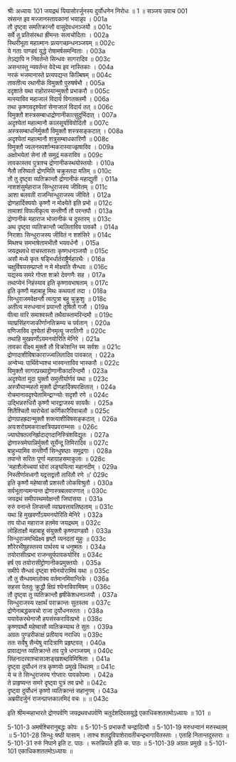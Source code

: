 श्रीः
अध्यायः 101
जयद्रथं यियासोरर्जुनस्य दुर्योधनेन निरोधः ॥ 1 ॥
सञ्जय उवाच 	001  
स्रंसन्त इव मज्जानस्तावकानां भयान्नृप ।	001a  
तौ दृष्ट्वा समतिक्रान्तौ वासुदेवधनञ्जयौ ॥	001c  
सर्वे तु प्रतिसंरब्धा ह्रीमन्तः सत्वचोदिताः ।	002a  
स्थिरीभूता महात्मानः प्रत्यगच्छन्धनञ्जयम् ॥	002c  
ये गताः पाण्डवं युद्धे रोषामर्षसमन्विताः ।	003a  
तेऽद्यापि न निवर्तन्ते सिन्धवः सागरादिव ॥	003c  
असन्तस्तु न्यवर्तन्त वेदेभ्य इव नास्तिकाः ।	004a  
नरकं भजमानास्ते प्रत्यपद्यन्त किल्बिषम् ॥	004c  
तावतीत्य रथानीकं विमुक्तौ पुरुषर्षभौ ।	005a  
ददृशाते यथा राहोरास्यान्मुक्तौ प्रभाकरौ ॥	005c  
मत्स्याविव महाजालं विदार्य विगतक्लमौ ।	006a  
तथा कृष्णावदृश्येतां सेनाजालं विदार्य तत् ॥	006c  
विमुक्तौ शस्त्रसम्बाधाद्रोणानीकात्सुदुर्भिदात् ।	007a  
अदृश्येतां महात्मानौ कालसूर्याविवोदितौ ॥	007c  
अस्त्रसम्बाधनिर्मुक्तौ विमुक्तौ शस्त्रसङ्कटात् ।	008a  
अदृश्येतां महात्मानौ शत्रुसम्बाधकारिणौ ॥	008c  
विमुक्तौ ज्वलनस्पर्शान्मकरास्याज्झषाविव ।	009a  
अक्षोभयेतां सेनां तौ समुद्रं मकराविव ॥	009c  
तावकास्तव पुत्राश्च द्रोणानीकस्थयोस्तयोः ।	010a  
नैतौ तरिष्यतो द्रोणमिति चक्रुस्तदा मतिम् ॥	010c  
तौ तु दृष्ट्वा व्यतिक्रान्तौ द्रोणानीकं महाद्युती ।	011a  
नाशशंसुर्महाराज सिन्धुराजस्य जीवितम् ॥	011c  
आशा बलवती राजन्सिन्धुराजस्य जीविते ।	012a  
द्रोणहार्दिक्ययोः कृष्णौ न मोक्ष्येते इति प्रभो ॥	012c  
तामाशां विफलीकृत्य सन्तीर्णौ तौ परन्तपौ ।	013a  
द्रोणानीकं महाराज भोजानीकं च दुस्तरम् ॥	013c  
अथ दृष्ट्वा व्यतिक्रान्तौ ज्वलिताविव पावकौ ।	014a  
निराशाः सिन्धुराजस्य जीवितं न शशंसिरे ॥	014c  
मिथश्च समभाषेतामभीतौ भयवर्धनौ ।	015a  
जयद्रथवधे वाचस्तास्ताः कृष्णधनञ्जयौ ॥	015c  
असौ मध्ये कृतः षड्भिर्धार्तराष्ट्रैर्महारथैः ।	016a  
चक्षुर्विषयसम्प्राप्तो न मे मोक्ष्यति सैन्धवः ॥	016c  
यद्यस्य समरे गोप्ता शक्रो देवगणैः सह ।	017a  
तथाप्येनं निहंस्याव इति कृष्णावभाषताम् ॥	017c  
इति कृष्णौ महाबाहू मिथः कथयतां तदा ।	018a  
सिन्धुराजमवेक्षन्तौ त्वत्पुत्रा बहु चुक्रुशुः ॥	018c  
अतीत्य मरुधन्वानं प्रयान्तौ तृषितौ गजौ ।	019a  
पीत्वा वारि समाश्वस्तौ तथैवास्तामरिन्दमौ ॥	019c  
व्याघ्रसिंहगजाकीर्णानतिक्रम्य च पर्वतान् ।	020a  
वणिजाविव दृश्येतां हीनमृत्यू जरातिगौ ॥	020c  
तथाहि मुखवर्णोऽयमनयोरिति मेनिरे ।	021a  
तावका वीक्ष्य मुक्तौ तौ विक्रोशन्ति स्म सर्वशः ॥	021c  
द्रोणादाशीविषाकाराज्ज्वलितादिव पावकात् ।	022a  
अन्येभ्यः पार्थिवेभ्यश्च भास्वन्ताविव भास्करौ ॥	022c  
विमुक्तौ सागरप्रख्याद्द्रोणानीकादरिन्दमौ ।	023a  
अदृश्येतां मुदा युक्तौ समुत्तीर्यार्णवं यथा ॥	023c  
अस्त्रौघान्महतो मुक्तौ द्रोणहार्दिक्यरक्षितात् ।	024a  
रोचमानावदृश्येतामिन्द्राग्न्योः सदृशौ रणे ॥	024c  
उद्भिन्नरुधिरौ कृष्णौ भारद्वाजस्य सायकैः ।	025a  
शितैश्चितौ व्यरोचेतां कर्णिकारैरिवाचलौ ॥	025c  
द्रोणग्राहह्रदान्मुक्तौ शक्त्याशीविषसङ्कटात् ।	026a  
अयःशरोग्रमकरात्क्षत्रियप्रवराम्भसः ॥	026c  
ज्याघोषतलनिर्ह्रादाद्गदानिस्त्रिंशविद्युतः ।	027a  
द्रोणास्त्रमेघान्निर्मुक्तौ सूर्येन्दू तिमिरादिव ॥	027c  
बाहुभ्यामिव सन्तीर्णौ सिन्धुषष्ठाः समुद्रगाः ।	028a  
तपान्ते सरितः पूर्णा महाग्राहसमाकुलाः ॥	028c  
\'महाशैलोच्चयां घोरां लङ्घयित्वा महानदीम् ।	029a  
निस्तीर्णावध्वगौ यद्वत्तद्वत्तौ तारितौ रणे ॥\'	029c  
इति कृष्णौ महेष्वासौ प्रशस्तौ लोकविश्रुतौ ।	030a  
सर्वभूतान्यमन्यन्त द्रोणास्त्रबलवारणात् ॥	030c  
जयद्रथं समीपस्थमवेक्षन्तौ जिघांसया ।	031a  
रुरुं वनान्ते लिप्सन्तौ व्याघ्रवत्तावतिष्ठताम् ॥	031c  
यथा हि मुखवर्णोऽयमनयोरिति मेनिरे ।	032a  
तव योधा महाराज हतमेव जयद्रथम् ॥	032c  
लोहिताक्षौ महाबाहू संयुक्तौ कृष्णपाण्डवौ ।	033a  
सिन्धुराजमभिप्रेक्ष्य हृष्टौ व्यनदतां मुहुः ॥	033c  
शौरेरभीषुहस्तस्य पार्थस्य च धनुष्मतः ।	034a  
तयोरासीत्प्रभा राजन्सूर्यपावकयोरिव ॥	034c  
हर्ष एव तयोरासीद्द्रोणानीकप्रमुक्तयोः ।	035a  
समीपे सैन्धवं दृष्ट्वा श्येनयोरामिषं यथा ॥	035c  
तौ तु सैन्धवमालोक्य वर्तमानमिवान्तिके ।	036a  
सहसा पेततुः क्रुद्धौ क्षिप्रं श्येनाविवामिषम् ॥	036c  
तौ दृष्ट्वा तु व्यतिक्रान्तौ हृषीकेशधनञ्जयौ ।	037a  
सिन्धुराजस्य रक्षार्थं पराक्रान्तः सुतस्तव ॥	037c  
द्रोणेनाबद्धकवचो राजा दुर्योधनस्ततः ।	038a  
ययावेकरथेनाजौ हयसंस्करावित्प्रभो ॥	038c  
कृष्णपार्थौ महेष्वासौ व्यतिक्रम्याथ ते सुतः ।	039a  
अग्रतः पुण्डरीकाक्षं प्रतीयाय नराधिप ॥	039c  
ततः सर्वेषु सैन्येषु वादित्राणि प्रहृष्टवत् ।	040a  
प्रावाद्यन्त व्यतिक्रान्ते तव पुत्रे धनञ्जयम् ॥	040c  
सिंहनादरवाश्चासञ्शङ्खशब्दविमिश्रिताः ।	041a  
दृष्ट्वा दुर्योधनं तत्र कृष्णयोः प्रमुखे स्थितम् ॥	041c  
ये च ते सिन्धुराजस्य गोप्तारः पावकोपमाः ।	042a  
ते प्राहृष्यन्त समरे दृष्ट्वा पुत्रं तव प्रभो ॥	042c  
दृष्ट्वा दुर्योधनं कृष्णो व्यतिक्रान्तं सहानुगम् ।	043a  
अब्रवीदर्जुनं राजन्प्राप्तकालमिदं वचः ॥ ॥	043c  

इति श्रीमन्महाभारते द्रोणपर्वणि जयद्रथवधपर्वणि चतुर्दशदिवसयुद्धे एकाधिकशततमोऽध्यायः ॥ 101 ॥

5-101-3 अमर्षश्चिरानुबद्धः कोपः ॥ 5-101-5 प्रभाकरौ चन्द्रादित्यौ ॥ 5-101-19 मरुधन्वानं मरुस्थलम् ॥ 5-101-28 सिन्धुः षष्ठी यासाम् । ताश्च शतद्रुविपाशेरावतीचन्द्रभागावितस्ताः । एताहि नितान्तदुस्तराः ॥ 5-101-31 रुरुं निपाने इति ट. पाठः । रूरुन्निपाते इति क. पाठः ॥ 5-101-39 अग्रतः प्रमुखे ॥ 5-101-101 एकाधिकशततमोऽध्यायः ॥	
